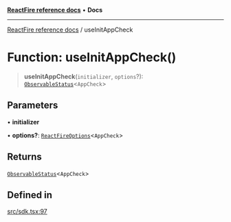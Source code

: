 [**ReactFire reference docs**](../README.md) • **Docs**

***

[ReactFire reference docs](../README.md) / useInitAppCheck

# Function: useInitAppCheck()

> **useInitAppCheck**(`initializer`, `options`?): [`ObservableStatus`](../type-aliases/ObservableStatus.md)\<`AppCheck`\>

## Parameters

• **initializer**

• **options?**: [`ReactFireOptions`](../interfaces/ReactFireOptions.md)\<`AppCheck`\>

## Returns

[`ObservableStatus`](../type-aliases/ObservableStatus.md)\<`AppCheck`\>

## Defined in

[src/sdk.tsx:97](https://github.com/Synapski/reactfire/blob/main/src/sdk.tsx#L97)
